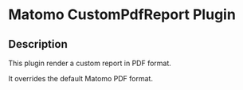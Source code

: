 # Matomo CustomPdfReport Plugin

## Description

This plugin render a custom report in PDF format.

It overrides the default Matomo PDF format.
